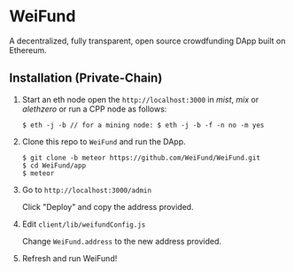 # WeiFund

A decentralized, fully transparent, open source crowdfunding DApp built on Ethereum.

## <a name="installation"></a> Installation (Private-Chain)

1. Start an eth node open the `http://localhost:3000` in *mist*, *mix* or *alethzero* or run a CPP node as follows:

    ```
    $ eth -j -b // for a mining node: $ eth -j -b -f -n no -m yes
    ```

2. Clone this repo to `WeiFund` and run the DApp.
   
    ```
    $ git clone -b meteor https://github.com/WeiFund/WeiFund.git
    $ cd WeiFund/app
    $ meteor
    ```

3. Go to `http://localhost:3000/admin`

    Click "Deploy" and copy the address provided.

4. Edit `client/lib/weifundConfig.js`

    Change `WeiFund.address` to the new address provided.

5. Refresh and run WeiFund!
